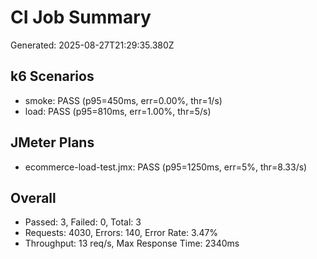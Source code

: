 # CI Job Summary

Generated: 2025-08-27T21:29:35.380Z

## k6 Scenarios
- smoke: PASS (p95=450ms, err=0.00%, thr=1/s)
- load: PASS (p95=810ms, err=1.00%, thr=5/s)

## JMeter Plans
- ecommerce-load-test.jmx: PASS (p95=1250ms, err=5%, thr=8.33/s)

## Overall
- Passed: 3, Failed: 0, Total: 3
- Requests: 4030, Errors: 140, Error Rate: 3.47%
- Throughput: 13 req/s, Max Response Time: 2340ms